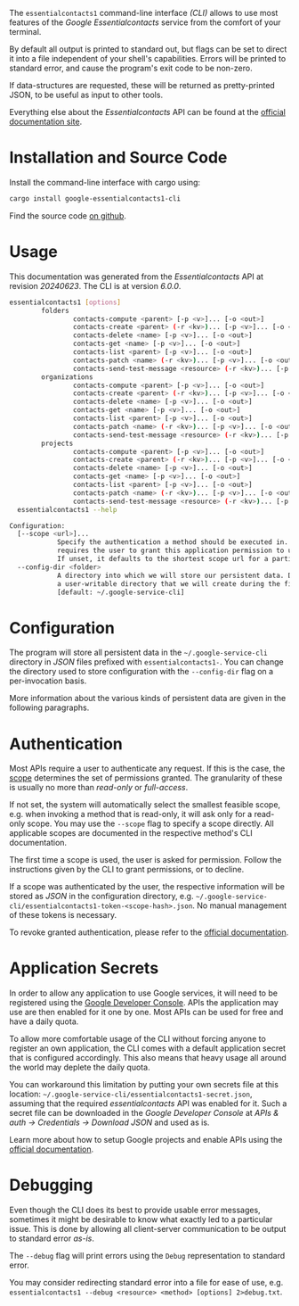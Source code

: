 <!---
DO NOT EDIT !
This file was generated automatically from 'src/generator/templates/cli/README.md.mako'
DO NOT EDIT !
-->
The `essentialcontacts1` command-line interface *(CLI)* allows to use most features of the *Google Essentialcontacts* service from the comfort of your terminal.

By default all output is printed to standard out, but flags can be set to direct it into a file independent of your shell's
capabilities. Errors will be printed to standard error, and cause the program's exit code to be non-zero.

If data-structures are requested, these will be returned as pretty-printed JSON, to be useful as input to other tools.

Everything else about the *Essentialcontacts* API can be found at the
[official documentation site](https://cloud.google.com/essentialcontacts/docs/).

# Installation and Source Code

Install the command-line interface with cargo using:

```bash
cargo install google-essentialcontacts1-cli
```

Find the source code [on github](https://github.com/Byron/google-apis-rs/tree/main/gen/essentialcontacts1-cli).

# Usage

This documentation was generated from the *Essentialcontacts* API at revision *20240623*. The CLI is at version *6.0.0*.

```bash
essentialcontacts1 [options]
        folders
                contacts-compute <parent> [-p <v>]... [-o <out>]
                contacts-create <parent> (-r <kv>)... [-p <v>]... [-o <out>]
                contacts-delete <name> [-p <v>]... [-o <out>]
                contacts-get <name> [-p <v>]... [-o <out>]
                contacts-list <parent> [-p <v>]... [-o <out>]
                contacts-patch <name> (-r <kv>)... [-p <v>]... [-o <out>]
                contacts-send-test-message <resource> (-r <kv>)... [-p <v>]... [-o <out>]
        organizations
                contacts-compute <parent> [-p <v>]... [-o <out>]
                contacts-create <parent> (-r <kv>)... [-p <v>]... [-o <out>]
                contacts-delete <name> [-p <v>]... [-o <out>]
                contacts-get <name> [-p <v>]... [-o <out>]
                contacts-list <parent> [-p <v>]... [-o <out>]
                contacts-patch <name> (-r <kv>)... [-p <v>]... [-o <out>]
                contacts-send-test-message <resource> (-r <kv>)... [-p <v>]... [-o <out>]
        projects
                contacts-compute <parent> [-p <v>]... [-o <out>]
                contacts-create <parent> (-r <kv>)... [-p <v>]... [-o <out>]
                contacts-delete <name> [-p <v>]... [-o <out>]
                contacts-get <name> [-p <v>]... [-o <out>]
                contacts-list <parent> [-p <v>]... [-o <out>]
                contacts-patch <name> (-r <kv>)... [-p <v>]... [-o <out>]
                contacts-send-test-message <resource> (-r <kv>)... [-p <v>]... [-o <out>]
  essentialcontacts1 --help

Configuration:
  [--scope <url>]...
            Specify the authentication a method should be executed in. Each scope
            requires the user to grant this application permission to use it.
            If unset, it defaults to the shortest scope url for a particular method.
  --config-dir <folder>
            A directory into which we will store our persistent data. Defaults to
            a user-writable directory that we will create during the first invocation.
            [default: ~/.google-service-cli]

```

# Configuration

The program will store all persistent data in the `~/.google-service-cli` directory in *JSON* files prefixed with `essentialcontacts1-`.  You can change the directory used to store configuration with the `--config-dir` flag on a per-invocation basis.

More information about the various kinds of persistent data are given in the following paragraphs.

# Authentication

Most APIs require a user to authenticate any request. If this is the case, the [scope][scopes] determines the
set of permissions granted. The granularity of these is usually no more than *read-only* or *full-access*.

If not set, the system will automatically select the smallest feasible scope, e.g. when invoking a
method that is read-only, it will ask only for a read-only scope.
You may use the `--scope` flag to specify a scope directly.
All applicable scopes are documented in the respective method's CLI documentation.

The first time a scope is used, the user is asked for permission. Follow the instructions given
by the CLI to grant permissions, or to decline.

If a scope was authenticated by the user, the respective information will be stored as *JSON* in the configuration
directory, e.g. `~/.google-service-cli/essentialcontacts1-token-<scope-hash>.json`. No manual management of these tokens
is necessary.

To revoke granted authentication, please refer to the [official documentation][revoke-access].

# Application Secrets

In order to allow any application to use Google services, it will need to be registered using the
[Google Developer Console][google-dev-console]. APIs the application may use are then enabled for it
one by one. Most APIs can be used for free and have a daily quota.

To allow more comfortable usage of the CLI without forcing anyone to register an own application, the CLI
comes with a default application secret that is configured accordingly. This also means that heavy usage
all around the world may deplete the daily quota.

You can workaround this limitation by putting your own secrets file at this location:
`~/.google-service-cli/essentialcontacts1-secret.json`, assuming that the required *essentialcontacts* API
was enabled for it. Such a secret file can be downloaded in the *Google Developer Console* at
*APIs & auth -> Credentials -> Download JSON* and used as is.

Learn more about how to setup Google projects and enable APIs using the [official documentation][google-project-new].


# Debugging

Even though the CLI does its best to provide usable error messages, sometimes it might be desirable to know
what exactly led to a particular issue. This is done by allowing all client-server communication to be
output to standard error *as-is*.

The `--debug` flag will print errors using the `Debug` representation to standard error.

You may consider redirecting standard error into a file for ease of use, e.g. `essentialcontacts1 --debug <resource> <method> [options] 2>debug.txt`.


[scopes]: https://developers.google.com/+/api/oauth#scopes
[revoke-access]: http://webapps.stackexchange.com/a/30849
[google-dev-console]: https://console.developers.google.com/
[google-project-new]: https://developers.google.com/console/help/new/
